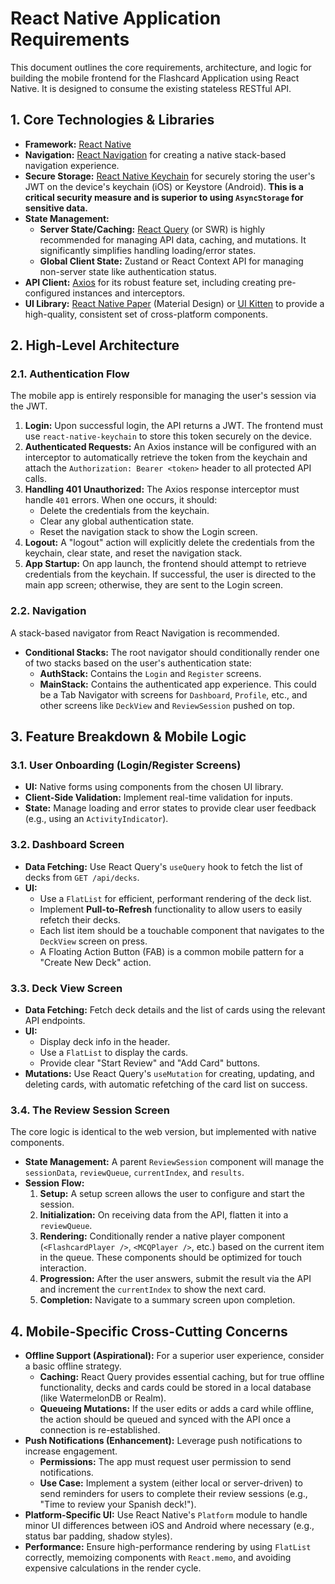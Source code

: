 # React Native Application Requirements

This document outlines the core requirements, architecture, and logic for building the mobile frontend for the Flashcard Application using React Native. It is designed to consume the existing stateless RESTful API.

## 1. Core Technologies & Libraries

-   **Framework:** [React Native](https://reactnative.dev/)
-   **Navigation:** [React Navigation](https://reactnavigation.org/) for creating a native stack-based navigation experience.
-   **Secure Storage:** [React Native Keychain](https://github.com/oblador/react-native-keychain) for securely storing the user's JWT on the device's keychain (iOS) or Keystore (Android). **This is a critical security measure and is superior to using `AsyncStorage` for sensitive data.**
-   **State Management:**
    -   **Server State/Caching:** [React Query](https://tanstack.com/query/latest) (or SWR) is highly recommended for managing API data, caching, and mutations. It significantly simplifies handling loading/error states.
    -   **Global Client State:** Zustand or React Context API for managing non-server state like authentication status.
-   **API Client:** [Axios](https://axios-http.com/) for its robust feature set, including creating pre-configured instances and interceptors.
-   **UI Library:** [React Native Paper](https://reactnativepaper.com/) (Material Design) or [UI Kitten](https://akveo.github.io/react-native-ui-kitten/) to provide a high-quality, consistent set of cross-platform components.

## 2. High-Level Architecture

### 2.1. Authentication Flow

The mobile app is entirely responsible for managing the user's session via the JWT.

1.  **Login:** Upon successful login, the API returns a JWT. The frontend must use `react-native-keychain` to store this token securely on the device.
2.  **Authenticated Requests:** An Axios instance will be configured with an interceptor to automatically retrieve the token from the keychain and attach the `Authorization: Bearer <token>` header to all protected API calls.
3.  **Handling 401 Unauthorized:** The Axios response interceptor must handle `401` errors. When one occurs, it should:
    -   Delete the credentials from the keychain.
    -   Clear any global authentication state.
    -   Reset the navigation stack to show the Login screen.
4.  **Logout:** A "logout" action will explicitly delete the credentials from the keychain, clear state, and reset the navigation stack.
5.  **App Startup:** On app launch, the frontend should attempt to retrieve credentials from the keychain. If successful, the user is directed to the main app screen; otherwise, they are sent to the Login screen.

### 2.2. Navigation

A stack-based navigator from React Navigation is recommended.

-   **Conditional Stacks:** The root navigator should conditionally render one of two stacks based on the user's authentication state:
    -   **AuthStack:** Contains the `Login` and `Register` screens.
    -   **MainStack:** Contains the authenticated app experience. This could be a Tab Navigator with screens for `Dashboard`, `Profile`, etc., and other screens like `DeckView` and `ReviewSession` pushed on top.

## 3. Feature Breakdown & Mobile Logic

### 3.1. User Onboarding (Login/Register Screens)

-   **UI:** Native forms using components from the chosen UI library.
-   **Client-Side Validation:** Implement real-time validation for inputs.
-   **State:** Manage loading and error states to provide clear user feedback (e.g., using an `ActivityIndicator`).

### 3.2. Dashboard Screen

-   **Data Fetching:** Use React Query's `useQuery` hook to fetch the list of decks from `GET /api/decks`.
-   **UI:**
    -   Use a `FlatList` for efficient, performant rendering of the deck list.
    -   Implement **Pull-to-Refresh** functionality to allow users to easily refetch their decks.
    -   Each list item should be a touchable component that navigates to the `DeckView` screen on press.
    -   A Floating Action Button (FAB) is a common mobile pattern for a "Create New Deck" action.

### 3.3. Deck View Screen

-   **Data Fetching:** Fetch deck details and the list of cards using the relevant API endpoints.
-   **UI:**
    -   Display deck info in the header.
    -   Use a `FlatList` to display the cards.
    -   Provide clear "Start Review" and "Add Card" buttons.
-   **Mutations:** Use React Query's `useMutation` for creating, updating, and deleting cards, with automatic refetching of the card list on success.

### 3.4. The Review Session Screen

The core logic is identical to the web version, but implemented with native components.

-   **State Management:** A parent `ReviewSession` component will manage the `sessionData`, `reviewQueue`, `currentIndex`, and `results`.
-   **Session Flow:**
    1.  **Setup:** A setup screen allows the user to configure and start the session.
    2.  **Initialization:** On receiving data from the API, flatten it into a `reviewQueue`.
    3.  **Rendering:** Conditionally render a native player component (`<FlashcardPlayer />`, `<MCQPlayer />`, etc.) based on the current item in the queue. These components should be optimized for touch interaction.
    4.  **Progression:** After the user answers, submit the result via the API and increment the `currentIndex` to show the next card.
    5.  **Completion:** Navigate to a summary screen upon completion.

## 4. Mobile-Specific Cross-Cutting Concerns

-   **Offline Support (Aspirational):** For a superior user experience, consider a basic offline strategy.
    -   **Caching:** React Query provides essential caching, but for true offline functionality, decks and cards could be stored in a local database (like WatermelonDB or Realm).
    -   **Queueing Mutations:** If the user edits or adds a card while offline, the action should be queued and synced with the API once a connection is re-established.
-   **Push Notifications (Enhancement):** Leverage push notifications to increase engagement.
    -   **Permissions:** The app must request user permission to send notifications.
    -   **Use Case:** Implement a system (either local or server-driven) to send reminders for users to complete their review sessions (e.g., "Time to review your Spanish deck!").
-   **Platform-Specific UI:** Use React Native's `Platform` module to handle minor UI differences between iOS and Android where necessary (e.g., status bar padding, shadow styles).
-   **Performance:** Ensure high-performance rendering by using `FlatList` correctly, memoizing components with `React.memo`, and avoiding expensive calculations in the render cycle.
